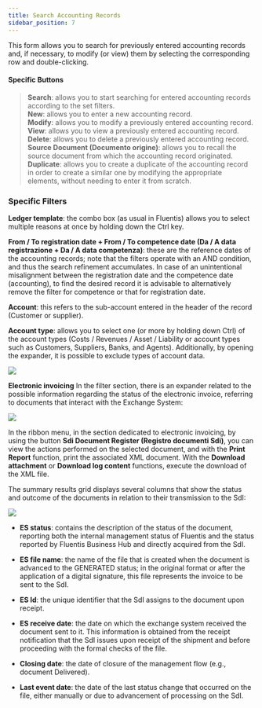 ```yaml
---
title: Search Accounting Records
sidebar_position: 7
---
```


This form allows you to search for previously entered accounting records and, if necessary, to modify (or view) them by selecting the corresponding row and double-clicking.

#### Specific Buttons

> **Search**: allows you to start searching for entered accounting records according to the set filters.  
> **New**: allows you to enter a new accounting record.  
> **Modify**: allows you to modify a previously entered accounting record.  
> **View**: allows you to view a previously entered accounting record.  
> **Delete**: allows you to delete a previously entered accounting record.  
> **Source Document (Documento origine)**: allows you to recall the source document from which the accounting record originated.  
> **Duplicate**: allows you to create a duplicate of the accounting record in order to create a similar one by modifying the appropriate elements, without needing to enter it from scratch.  

### Specific Filters

**Ledger template**: the combo box (as usual in Fluentis) allows you to select multiple reasons at once by holding down the Ctrl key.

**From / To registration date + From / To competence date (Da / A data registrazione + Da / A data competenza)**: these are the reference dates of the accounting records; note that the filters operate with an AND condition, and thus the search refinement accumulates. In case of an unintentional misalignment between the registration date and the competence date (accounting), to find the desired record it is advisable to alternatively remove the filter for competence or that for registration date.

**Account**: this refers to the sub-account entered in the header of the record (Customer or supplier).

**Account type**: allows you to select one (or more by holding down Ctrl) of the account types (Costs / Revenues / Asset / Liability or account types such as Customers, Suppliers, Banks, and Agents). Additionally, by opening the expander, it is possible to exclude types of account data.

![](/img/it-it/finance-area/ledger-records/records/search-ledger-records/image01.png)

**Electronic invoicing** In the filter section, there is an expander related to the possible information regarding the status of the electronic invoice, referring to documents that interact with the Exchange System:

![](/img/it-it/finance-area/ledger-records/records/search-ledger-records/image02.png)

In the ribbon menu, in the section dedicated to electronic invoicing, by using the button **Sdi Document Register (Registro documenti Sdi)**, you can view the actions performed on the selected document, and with the **Print Report** function, print the associated XML document. With the **Download attachment** or **Download log content** functions, execute the download of the XML file.

The summary results grid displays several columns that show the status and outcome of the documents in relation to their transmission to the SdI:

![](/img/it-it/finance-area/ledger-records/records/search-ledger-records/image06.png)

- **ES status**: contains the description of the status of the document, reporting both the internal management status of Fluentis and the status reported by Fluentis Business Hub and directly acquired from the SdI.

- **ES file name**: the name of the file that is created when the document is advanced to the GENERATED status; in the original format or after the application of a digital signature, this file represents the invoice to be sent to the SdI.

- **ES Id**: the unique identifier that the SdI assigns to the document upon receipt.

- **ES receive date**: the date on which the exchange system received the document sent to it. This information is obtained from the receipt notification that the SdI issues upon receipt of the shipment and before proceeding with the formal checks of the file.

- **Closing date**: the date of closure of the management flow (e.g., document Delivered).

- **Last event date**: the date of the last status change that occurred on the file, either manually or due to advancement of processing on the SdI.